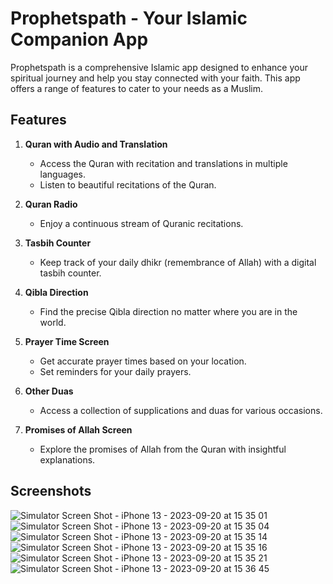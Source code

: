 # Prophetspath - Your Islamic Companion App

Prophetspath is a comprehensive Islamic app designed to enhance your spiritual journey and help you stay connected with your faith. This app offers a range of features to cater to your needs as a Muslim.

## Features

1. **Quran with Audio and Translation**
   - Access the Quran with recitation and translations in multiple languages.
   - Listen to beautiful recitations of the Quran.

2. **Quran Radio**
   - Enjoy a continuous stream of Quranic recitations.

3. **Tasbih Counter**
   - Keep track of your daily dhikr (remembrance of Allah) with a digital tasbih counter.

4. **Qibla Direction**
   - Find the precise Qibla direction no matter where you are in the world.

5. **Prayer Time Screen**
   - Get accurate prayer times based on your location.
   - Set reminders for your daily prayers.

6. **Other Duas**
   - Access a collection of supplications and duas for various occasions.

7. **Promises of Allah Screen**
   - Explore the promises of Allah from the Quran with insightful explanations.

## Screenshots


![Simulator Screen Shot - iPhone 13 - 2023-09-20 at 15 35 01](https://github.com/amirzezo201/prophetspath/assets/104027530/3a9e33e2-57f5-42bc-8fa7-2c7f83646edf)
![Simulator Screen Shot - iPhone 13 - 2023-09-20 at 15 35 04](https://github.com/amirzezo201/prophetspath/assets/104027530/f5da5be3-ea06-449b-9123-09893859c1ef)
![Simulator Screen Shot - iPhone 13 - 2023-09-20 at 15 35 14](https://github.com/amirzezo201/prophetspath/assets/104027530/3fb50433-4ef8-4806-9fdc-a8bd582689be)
![Simulator Screen Shot - iPhone 13 - 2023-09-20 at 15 35 16](https://github.com/amirzezo201/prophetspath/assets/104027530/1dcaf204-67b1-40b2-bccb-375c34474a2d)
![Simulator Screen Shot - iPhone 13 - 2023-09-20 at 15 35 21](https://github.com/amirzezo201/prophetspath/assets/104027530/5d23ee87-abcb-46a6-ac5c-ac4bd5e86b16)
![Simulator Screen Shot - iPhone 13 - 2023-09-20 at 15 36 45](https://github.com/amirzezo201/prophetspath/assets/104027530/5003dbd9-b116-4a13-b77b-26af64652a36)


